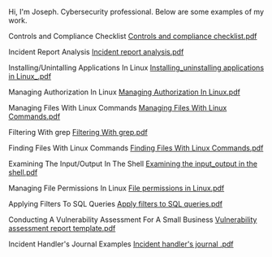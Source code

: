 Hi, I'm Joseph. Cybersecurity professional. Below are some examples of my work.

Controls and Compliance Checklist
[Controls and compliance checklist.pdf](https://github.com/joeygreen145/joeygreen145/files/14114467/Controls.and.compliance.checklist.pdf)

Incident Report Analysis
[Incident report analysis.pdf](https://github.com/joeygreen145/joeygreen145/files/14114471/Incident.report.analysis.pdf)

Installing/Unintalling Applications In Linux
[Installing_uninstalling applications in Linux_.pdf](https://github.com/joeygreen145/joeygreen145/files/14268085/Installing_uninstalling.applications.in.Linux_.pdf)

Managing Authorization In Linux
[Managing Authorization In Linux.pdf](https://github.com/joeygreen145/joeygreen145/files/14268097/Managing.Authorization.In.Linux.pdf)

Managing Files With Linux Commands
[Managing Files With Linux Commands.pdf](https://github.com/joeygreen145/joeygreen145/files/14268114/Managing.Files.With.Linux.Commands.pdf)

Filtering With grep
[Filtering With grep.pdf](https://github.com/joeygreen145/joeygreen145/files/14268122/Filtering.With.grep.pdf)

Finding Files With Linux Commands
[Finding Files With Linux Commands.pdf](https://github.com/joeygreen145/joeygreen145/files/14268125/Finding.Files.With.Linux.Commands.pdf)

Examining The Input/Output In The Shell
[Examining the input_output in the shell.pdf](https://github.com/joeygreen145/joeygreen145/files/14268160/Examining.the.input_output.in.the.shell.pdf)

Managing File Permissions In Linux
[File permissions in Linux.pdf](https://github.com/joeygreen145/joeygreen145/files/14114474/File.permissions.in.Linux.pdf)

Applying Filters To SQL Queries
[Apply filters to SQL queries.pdf](https://github.com/joeygreen145/joeygreen145/files/14114481/Apply.filters.to.SQL.queries.pdf)

Conducting A Vulnerability Assessment For A Small Business
[Vulnerability assessment report template.pdf](https://github.com/joeygreen145/joeygreen145/files/14114485/Vulnerability.assessment.report.template.pdf)

Incident Handler's Journal Examples
[Incident handler's journal .pdf](https://github.com/joeygreen145/joeygreen145/files/14114488/Incident.handler.s.journal.pdf)

